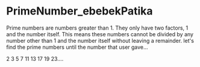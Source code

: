 # PrimeNumber_ebebekPatika
Prime numbers are numbers greater than 1.
They only have two factors, 1 and the number itself.
This means these numbers cannot be divided by any number other than 1 and the number itself without leaving a remainder.
let's find the prime numbers until the number that user gave...

2 3 5 7 11 13 17 19 23....
